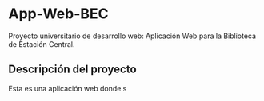 # App-Web-BEC
Proyecto universitario de desarrollo web: Aplicación Web para la Biblioteca de Estación Central.

## Descripción del proyecto
Esta es una aplicación web donde s
